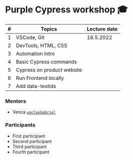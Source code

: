 # Purple Cypress workshop 🎓

| #  | Topics                                             | Lecture date |
|----|----------------------------------------------------|--------------|
| 1  | VSCode, Git                                        | 18.5.2022 |
| 2  | DevTools, HTML, CSS                                |      |
| 3  | Automation intro                                   |      |
| 4  | Basic Cypress commands                             |      |
| 5  | Cypress on product website                         |      |
| 6  | Run Frontend locally                               |      |
| 7  | Add data-testids                                   |      |

### Mentors

* Venca [`vaclavGabriel`](https://github.com/vaclavGabriel/)

### Participants

* First participant
* Second participant
* Third participant
* Fourth participant
